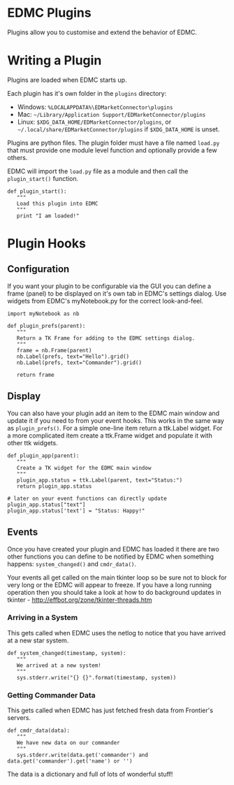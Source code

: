 # EDMC Plugins

Plugins allow you to customise and extend the behavior of EDMC.

# Writing a Plugin

Plugins are loaded when EDMC starts up.

Each plugin has it's own folder in the `plugins` directory:

* Windows: `%LOCALAPPDATA%\EDMarketConnector\plugins`
* Mac: `~/Library/Application Support/EDMarketConnector/plugins`
* Linux: `$XDG_DATA_HOME/EDMarketConnector/plugins`, or `~/.local/share/EDMarketConnector/plugins` if `$XDG_DATA_HOME` is unset.

Plugins are python files. The plugin folder must have a file named `load.py` that must provide one module level function and optionally provide a few others.

EDMC will import the `load.py` file as a module and then call the `plugin_start()` function.

```
def plugin_start():
   """
   Load this plugin into EDMC
   """
   print "I am loaded!"
```

# Plugin Hooks
## Configuration 

If you want your plugin to be configurable via the GUI you can define a frame (panel) to be displayed on it's own tab in EDMC's settings dialog. Use widgets from EDMC's myNotebook.py for the correct look-and-feel.

```
import myNotebook as nb

def plugin_prefs(parent):
   """
   Return a TK Frame for adding to the EDMC settings dialog.
   """
   frame = nb.Frame(parent)
   nb.Label(prefs, text="Hello").grid()
   nb.Label(prefs, text="Commander").grid()
   
   return frame
```

## Display

You can also have your plugin add an item to the EDMC main window and update it if you need to from your event hooks. This works in the same way as `plugin_prefs()`. For a simple one-line item return a ttk.Label widget. For a more complicated item create a ttk.Frame widget and populate it with other ttk widgets.

```
def plugin_app(parent):
   """
   Create a TK widget for the EDMC main window
   """
   plugin_app.status = ttk.Label(parent, text="Status:")
   return plugin_app.status
   
# later on your event functions can directly update plugin_app.status["text"]
plugin_app.status['text'] = "Status: Happy!"
```

## Events

Once you have created your plugin and EDMC has loaded it there are two other functions you can define to be notified by EDMC when something happens: `system_changed()` and `cmdr_data()`.

Your events all get called on the main tkinter loop so be sure not to block for very long or the EDMC will appear to freeze. If you have a long running operation then you should take a look at how to do background updates in tkinter - http://effbot.org/zone/tkinter-threads.htm

### Arriving in a System

This gets called when EDMC uses the netlog to notice that you have arrived at a new star system.

```
def system_changed(timestamp, system):
   """
   We arrived at a new system!
   """
   sys.stderr.write("{} {}".format(timestamp, system))
```

### Getting Commander Data

This gets called when EDMC has just fetched fresh data from Frontier's servers.

```
def cmdr_data(data):
   """
   We have new data on our commander
   """
   sys.stderr.write(data.get('commander') and data.get('commander').get('name') or '')
```

The data is a dictionary and full of lots of wonderful stuff!
